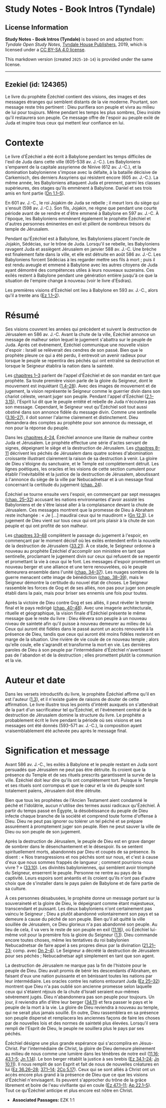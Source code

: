 # Study Notes - Book Intros (Tyndale)

## License Information

**Study Notes - Book Intros (Tyndale)** is based on and adapted from: _Tyndale Open Study Notes_, [Tyndale House Publishers](https://tyndaleopenresources.com/), 2019, which is licensed under a [CC BY-SA 4.0 license](https://creativecommons.org/licenses/by-sa/4.0/legalcode.en).

This markdown version (created `2025-10-14`) is provided under the same license.



--------------------------------

## Ezekiel (id: 124365)

Le livre du prophète Ézéchiel contient des visions, des images et des messages étranges qui semblent distants de la vie moderne. Pourtant, son message reste très pertinent : Dieu purifiera son peuple et vivra au milieu de lui pour toujours. Même pendant les temps les plus sombres, Dieu insiste qu'il restaurera son peuple. Ce message offre de l'espoir au peuple exilé de Juda et inspire tous ceux qui mettent leur confiance en lui.

Contexte
========

Le livre d'Ézéchiel a été écrit à Babylone pendant les temps difficiles de l'exil de Juda dans cette ville (605–538 av. J.\-C.). Les Babyloniens s'emparent de la capitale assyrienne de Ninive (612 av. J.\-C.), et la domination babylonienne s'impose avec la défaite, à la bataille décisive de Carkemisch, des derniers Assyriens qui résistent encore (605 av. J.\-C.). La même année, les Babyloniens attaquent Juda et prennent, parmi les classes supérieures, des otages qu'ils emmènent à Babylone. Daniel et ses trois amis en font partie ([Dn 1\.1–5](https://ref.ly/Dan1:1-Dan1:5)).

En 601 av. J.\-C., le roi Jojakim de Juda se rebelle ; il meurt lors du siège qui s'ensuit (598 av. J.\-C.). Son fils, Jojakin, ne règne que pendant une courte période avant de se rendre et d'être emmené à Babylone en 597 av. J.\-C. À l'époque, les Babyloniens emmènent également le prophète Ézéchiel et d'autres personnes éminentes en exil et pillent de nombreux trésors du temple de Jérusalem.

Pendant qu'Ézéchiel est à Babylone, les Babyloniens placent l'oncle de Jojakin, Sédécias, sur le trône de Juda. Lorsqu'il se rebelle, les Babyloniens ravagent Juda et assiègent Jérusalem en janvier 588 av. J.\-C. Une brèche est finalement faite dans la ville, et elle est détruite en août 586 av. J.\-C. Les Babyloniens forcent Sédécias à les regarder mettre ses fils à mort ; puis il est rendu aveugle et emmené à Babylone avec les autres citoyens de Juda ayant démontré des compétences utiles à leurs nouveaux suzerains. Ces exilés restent à Babylone pendant une génération entière jusqu'à ce que la situation de l'empire change à nouveau (voir le livre d'Esdras).

Les premières visions d'Ézéchiel ont lieu à Babylone en 593 av. J.\-C., alors qu'il a trente ans ([Ez 1\.1–2](https://ref.ly/Ezek1:1-Ezek1:2)).

Résumé
======

Ses visions couvrent les années qui précèdent et suivent la destruction de Jérusalem en 586 av. J.\-C. Avant la chute de la ville, Ézéchiel annonce un message de malheur selon lequel le jugement s'abattra sur le peuple de Juda. Après cet événement, Ézéchiel communique une nouvelle vision d'espoir : Israël se relèverait des cendres de son passé. Bien que le prophète pleure ce qui a été perdu, il entrevoit un avenir radieux pour lorsque le peuple se repentira des péchés qui ont entraîné sa destruction et lorsque le Seigneur établira la nation dans la sainteté.

Les [chapitres 1–3](https://ref.ly/Ezek1:1-Ezek3:27) parlent de l'appel d'Ézéchiel et de son mandat en tant que prophète. Sa toute première vision parle de la gloire du Seigneur, dont le mouvement est inquiétant ([1\.4–28](https://ref.ly/Ezek1:4-Ezek1:28)). Avec des images de mouvement et de jugement, la vision représente le Seigneur comme le guerrier divin dans son chariot céleste, venant juger son peuple. Pendant l'appel d'Ézéchiel ([2\.1–3\.15](https://ref.ly/Ezek2:1-Ezek3:15)), l'Esprit lui dit que le peuple entêté et rebelle de Juda n'écoutera pas son message. Cependant, le Seigneur veut qu'Ézéchiel soit tout aussi obstiné dans son annonce fidèle du message divin. Comme une sentinelle ([3\.16–27](https://ref.ly/Ezek3:16-Ezek3:27)), il doit sonner l'alarme clairement et distinctement. Dieu demandera des comptes au prophète pour son annonce du message, et non pour la réponse du peuple.

Dans les [chapitres 4–24](https://ref.ly/Ezek4:1-Ezek24:27), Ézéchiel annonce une litanie de malheur contre Juda et Jérusalem. Le prophète effectue une série d'actes servant de signes, dépeignant le siège et la destruction de Jérusalem. Les [chapitres 8–11](https://ref.ly/Ezek8:1-Ezek11:25) décrivent les péchés de Jérusalem dans quatre scènes d'abomination croissante illustrant clairement la raison de sa destruction à venir. La gloire de Dieu s'éloigne du sanctuaire, et le Temple est complètement détruit. Les lignes poétiques, les oracles et les visions de cette section cumulent pour établir l'inévitabilité et la justice de la destruction de Jérusalem, aboutissant à l'annonce du siège de la ville par Nebucadnetsar et à un message final concernant la certitude du jugement ([chap. 24](https://ref.ly/Ezek24:1-Ezek24:27)).

Ézéchiel se tourne ensuite vers l'espoir, en commençant par sept messages ([chap. 25–32](https://ref.ly/Ezek25:1-Ezek32:32)) accusant les nations environnantes d'avoir assisté les Babyloniens et de s'être laissé aller à la complaisance devant la chute de Jérusalem. Ces messages montrent que la promesse de Dieu à Abraham reste inchangée : « Je \[...] maudirai ceux qui te maudiront » ([Gn 12\.3](https://ref.ly/Gen12:3)). Le jugement de Dieu vient sur tous ceux qui ont pris plaisir à la chute de son peuple et qui ont profité de son malheur.

Les [chapitres 33–48](https://ref.ly/Ezek33:1-Ezek48:35) complètent le passage du jugement à l'espoir, en commençant par le moment décisif où les exilés entendent enfin la nouvelle de la destruction de Jérusalem ([33\.21](https://ref.ly/Ezek33:21)). À ce stade, le Seigneur ordonne à nouveau au prophète Ézéchiel d'accomplir son ministère en tant que sentinelle, proclamant le jugement divin sur ceux qui refusent de se repentir et promettant la vie à ceux qui le font. Les messages d'espoir promettent un nouveau berger et une alliance et une terre renouvelées, où le peuple demeurera ensemble dans l'unité ([chap. 34–37](https://ref.ly/Ezek34:1-Ezek37:28)). Les nuages sombres de la guerre menacent cette image de bénédiction ([chap. 38–39](https://ref.ly/Ezek38:1-Ezek39:29)), mais le Seigneur démontre la certitude du nouvel état de choses. Le Seigneur rassemble les forces de Gog et de ses alliés, non pas pour juger son peuple établi dans la paix, mais pour briser ses ennemis une fois pour toutes.

Après la victoire de Dieu contre Gog et ses alliés, il peut révéler le temple final et le pays redirigé ([chap. 40–48](https://ref.ly/Ezek40:1-Ezek48:35)). Avec une imagerie architecturale, rituelle et géographique, la vision finale d'Ézéchiel présente le même message que le reste du livre : Dieu élèvera son peuple à un nouveau niveau de sainteté afin qu'il puisse à nouveau demeurer au milieu de lui. Ceux qui auront été fidèles dans le passé auront un accès renouvelé à la présence de Dieu, tandis que ceux qui auront été moins fidèles resteront en marge de la situation. Une rivière de vie coule de ce nouveau temple ; alors qu'elle coule, elle s'agrandit et transforme la mort en vie. Les dernières paroles de Dieu à son peuple par l'intermédiaire d'Ézéchiel n'avertissent pas de l'abandon et de la destruction ; elles promettent plutôt la communion et la vie.

Auteur et date
==============

Dans les versets introductifs du livre, le prophète Ézéchiel affirme qu'il en est l'auteur ([1\.3](https://ref.ly/Ezek1:3)), et il n'existe guère de raisons de douter de cette affirmation. Le livre illustre tous les points d'intérêt auxquels on s'attendrait de la part d'un sacrificateur tel qu'Ézéchiel, et l'événement central de la destruction de Jérusalem domine la structure du livre. Le prophète a probablement écrit le livre pendant la période où ses visions et ses messages ont été donnés (593–571 av. J.\-C.), la composition ayant vraisemblablement été achevée peu après le message final.

Signification et message
========================

Avant 586 av. J.\-C., les exilés à Babylone et le peuple restant en Juda sont persuadés que Jérusalem ne peut pas être détruite. Ils croient que la présence du Temple et de ses rituels prescrits garantissent la survie de la ville. Ézéchiel doit leur dire qu'ils ont complètement tort. Puisque le Temple et ses rituels sont corrompus et que le cœur et la vie du peuple sont totalement païens, Jérusalem doit être détruite.

Bien que tous les prophètes de l'Ancien Testament aient condamné le péché et l'idolâtrie, aucun n'utilise des termes aussi radicaux qu'Ézéchiel. À partir du temps passé en Égypte, la désobéissance du peuple de Dieu infecte chaque branche de la société et comprend toute forme d'offense à Dieu. Dieu ne peut pas ignorer ou tolérer un tel péché et se prépare assurément à promptement juger son peuple. Rien ne peut sauver la ville de Dieu ou son peuple de son jugement.

Après la destruction de Jérusalem, le peuple de Dieu est en grave danger de sombrer dans le désenchantement et le désespoir. Ils se sentent spirituellement morts, abandonnés par Dieu et coupés de sa présence. Ils disent : « Nos transgressions et nos péchés sont sur nous, et c'est à cause d'eux que nous sommes frappés de langueur ; comment pourrions\-nous vivre ? » ([33\.10](https://ref.ly/Ezek33:10)). Les divinités babyloniennes, qui semblent avoir triomphé du Seigneur, enserrent le peuple. Personne ne rentre au pays de la captivité. Leurs espoirs sont anéantis et ils croient qu'ils n'ont pas d'autre choix que de s'installer dans le pays païen de Babylone et de faire partie de sa culture.

À ces personnes désabusées, le prophète donne un message portant sur la souveraineté et la gloire de Dieu, le dépeignant comme étant majestueux, transcendant et puissant. Les dieux babyloniens n'ont certainement pas vaincu le Seigneur ; Dieu a plutôt abandonné volontairement son pays et sa demeure à cause du péché de son peuple. Bien qu'il ait quitté la ville souillée de Jérusalem, ce Dieu glorieux n'a pas abandonné son peuple. Au lieu de cela, il va vers le reste de son peuple en exil ([11\.16](https://ref.ly/Ezek11:16)), où Ézéchiel lui\-même voit pour la première fois la gloire du Seigneur ([1\.1](https://ref.ly/Ezek1:1)). Dieu commande encore toutes choses, même les tentatives du roi babylonien Nebucadnetsar de faire appel à ses propres dieux par la divination ([21\.21–23](https://ref.ly/Ezek21:21-Ezek21:23); comp. avec [Dn 2–4](https://ref.ly/Dan2:1-Dan4:37)). Le Seigneur a décrété la destruction de Jérusalem pour ses péchés ; Nebucadnetsar agit simplement en tant que son agent.

La destruction de Jérusalem ne marque pas la fin de l'histoire pour le peuple de Dieu. Dieu avait promis de bénir les descendants d'Abraham, en faisant d'eux une nation puissante et en bénissant toutes les nations par leur intermédiaire. Les oracles contre les nations entourant Juda ([Ez 25–32](https://ref.ly/Ezek25:1-Ezek32:32)) montrent que Dieu n'a pas oublié son ancienne promesse selon laquelle ceux qui s'étaient réjouis de la chute d'Israël seraient eux\-mêmes sévèrement jugés. Dieu n'abandonnera pas son peuple pour toujours. Un jour, il reviendra afin d'être leur berger ([34\.11](https://ref.ly/Ezek34:11)) et fera passer le pays et le peuple de la mort à la vie. La gloire de Dieu reviendra à nouveau au temple, qui ne serait plus jamais souillé. En outre, Dieu rassemblera en sa présence son peuple dispersé et remplacera les anciennes façons de faire les choses par de nouvelles lois et des normes de sainteté plus élevées. Lorsqu'il sera rempli de l'Esprit de Dieu, le peuple ne souillera plus le pays par ses péchés.

Ézéchiel désigne une plus grande espérance qui s'accomplira en Jésus\-Christ. Par l'intermédiaire de Christ, la gloire de Dieu demeure pleinement au milieu de nous comme une lumière dans les ténèbres de notre exil ([11\.16](https://ref.ly/Ezek11:16); [43\.1–5](https://ref.ly/Ezek43:1-Ezek43:5); [Jn 1\.14](https://ref.ly/John1:14)). Le bon berger rétablit la justice à ses brebis ([Ez 34\.1–24](https://ref.ly/Ezek34:1-Ezek34:24); [Jn 10\.11](https://ref.ly/John10:11)). Il nous remplit de son Esprit et fait de nous de nouvelles créatures en lui ([Ez 36\.26–28](https://ref.ly/Ezek36:26-Ezek36:28); [37\.1–14](https://ref.ly/Ezek37:1-Ezek37:14); [2Co 5\.17](https://ref.ly/2Cor5:17)). Ceux qui se sont alliés à Christ ont un accès encore plus grand à la présence de Dieu que ce que les visions d'Ézéchiel n'envisagent. Ils peuvent s'approcher du trône de la grâce librement et boire de l'eau vivifiante qui en coule ([Ez 47\.1–11](https://ref.ly/Ezek47:1-Ezek47:11); [Ap 22\.1–5](https://ref.ly/Rev22:1-Rev22:5)). Tout ce qu'Ézéchiel anticipe et plus encore est nôtre en Christ.

* **Associated Passages:** EZK 1:1

